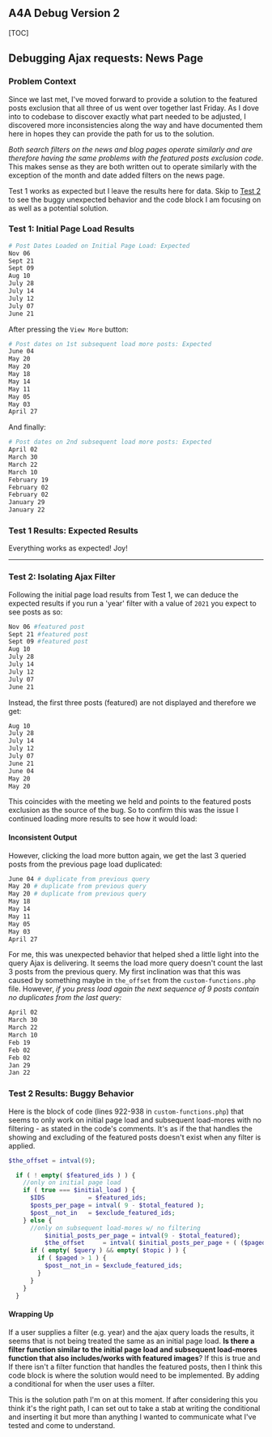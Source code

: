 ## A4A Debug Version 2

[TOC]



## Debugging Ajax requests: News Page

### Problem Context

Since we last met, I've moved forward to provide a solution to the featured posts exclusion that all three of us went over together last Friday. As I dove into to codebase to discover exactly what part needed to be adjusted, I discovered more inconsistencies along the way and have documented them here in hopes they can provide the path for us to the solution.  

*Both search filters on the news and blog pages operate similarly and are therefore having the same problems with the featured posts exclusion code*. This makes sense as they are both written out to operate similarly with the exception of the month and date added filters on the news page.

Test 1 works as expected but I leave the results here for data. 
Skip to [Test 2](#test-2-isolating-ajax-filter) to see the buggy unexpected behavior and the code block I am focusing on as well as a potential solution.

### Test 1: Initial Page Load Results

```bash
# Post Dates Loaded on Initial Page Load: Expected
Nov 06
Sept 21
Sept 09
Aug 10 
July 28
July 14
July 12 
July 07
June 21
```

After pressing the `View More` button:

```bash
# Post dates on 1st subsequent load more posts: Expected
June 04
May 20
May 20
May 18
May 14
May 11
May 05
May 03
April 27
```

And finally:

```bash
# Post dates on 2nd subsequent load more posts: Expected
April 02
March 30
March 22
March 10
February 19
February 02
February 02
January 29
January 22
```
### Test 1 Results: Expected Results

Everything works as expected! Joy!

***

### Test 2: Isolating Ajax Filter

Following the initial page load results from Test 1, we can deduce the expected results if you run a 'year' filter with a value of `2021` you expect to see posts as so:

```bash
Nov 06 #featured post
Sept 21 #featured post
Sept 09 #featured post
Aug 10 
July 28
July 14
July 12 
July 07
June 21
```

Instead, the first three posts (featured) are not displayed and therefore we get:

```bash
Aug 10
July 28
July 14
July 12 
July 07
June 21
June 04
May 20
May 20
```
This coincides with the meeting we held and points to the featured posts exclusion as the source of the bug. So to confirm this was the issue I continued loading more results to see how it would load:

#### Inconsistent Output

However, clicking the load more button again, we get the last 3 queried posts from the previous page load duplicated:

```bash
June 04 # duplicate from previous query
May 20 # duplicate from previous query
May 20 # duplicate from previous query
May 18 
May 14
May 11
May 05
May 03
April 27
```
For me, this was unexpected behavior that helped shed a little light into the query Ajax is delivering. It seems the load more query doesn't count the last 3 posts from the previous query. My first inclination was that this was caused by something maybe in `the_offset` from the `custom-functions.php` file. However, *if you press load again the next sequence of 9 posts contain no duplicates from the last query:*

```bash
April 02
March 30
March 22
March 10
Feb 19
Feb 02
Feb 02
Jan 29
Jan 22
```
### Test 2 Results: Buggy Behavior

Here is the block of code (lines 922-938 in `custom-functions.php`) that seems to only work on initial page load and subsequent load-mores with no filtering - as stated in the code's comments. It's as if the  that handles the showing and excluding of the featured posts doesn't exist when any filter is applied.

```php
$the_offset = intval(9);

  if ( ! empty( $featured_ids ) ) {
    //only on initial page load
    if ( true === $initial_load ) {
      $IDS            = $featured_ids;
      $posts_per_page = intval( 9 - $total_featured );
      $post__not_in   = $exclude_featured_ids;
    } else {
      //only on subsequent load-mores w/ no filtering
          $initial_posts_per_page = intval(9 - $total_featured);
          $the_offset     = intval( $initial_posts_per_page + ( ($paged - 2) * $original_posts_per_page ) );
      if ( empty( $query ) && empty( $topic ) ) {
        if ( $paged > 1 ) {
          $post__not_in = $exclude_featured_ids;
        }
      }
    }
  }
```
#### Wrapping Up
If a user supplies a filter (e.g. year) and the ajax query loads the results, it seems that is not being treated the same as an initial page load. **Is there a filter function similar to the initial page load and subsequent load-mores function that also includes/works with featured images**? If this is true and If there isn't a filter function that handles the featured posts, then I think this code block is where the solution would need to be implemented. By adding a conditional for when the user uses a filter.

This is the solution path I'm on at this moment. If after considering this you think it's the right path, I can set out to take a stab at writing the conditional and inserting it but more than anything I wanted to communicate what I've tested and come to understand. 

